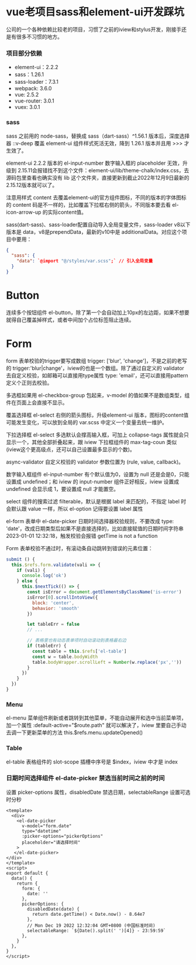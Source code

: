 # vue老项目sass和element-ui开发踩坑

公司的一个各种依赖比较老的项目，习惯了之前的iview和stylus开发，刚接手还是有很多不习惯的地方。

### 项目部分依赖
* element-ui：2.2.2
* sass：1.26.1
* sass-loader：7.3.1
* webpack: 3.6.0
* vue: 2.5.2
* vue-router: 3.0.1
* vuex: 3.0.1

### sass
sass 之前用的 node-sass，替换成 sass（dart-sass）^1.56.1 版本后，深度选择器 ::v-deep 覆盖 element-ui 组件样式死活无效，降到 1.26.1 版本并且用 >>> 才生效了。

element-ui 2.2.2 版本的 el-input-number 数字输入框的 placeholder 无效，升级到 2.15.11会报错找不到这个文件：element-ui/lib/theme-chalk/index.css，去源码包里查看也确实没有 lib 这个文件夹，直接更新到截止2022年12月9日最新的 2.15.12版本就可以了。

注意用样式 content 去覆盖element-ui的官方组件图标，不同的版本的字体图标的 content 码是不一样的，比如覆盖下拉框右侧的箭头，不同版本要去看 el-icon-arrow-up 的实际content值。

sass(dart-sass)、sass-loader配置自动导入全局变量文件，sass-loader v8以下版本是 data，v8是prependData，最新的v10中是 additionalData。对应这个项目中要用：

```json
{
  "sass": {
    "data": `@import "@/styles/var.scss";` // 引入全局变量
  }
}
```

# Button
连续多个按钮组件 el-button，除了第一个会自动加上10px的左边距，如果不想要就得自己覆盖掉样式，或者中间加个占位标签阻止连续。

# Form
form 表单校验的trigger要写成数组 trigger: ['blur', 'change']，不是之前的老写的 trigger:'blur|change'，iview的也是一个数组。除了通过自定义的 validator 去自定义校验，如邮箱可以直接用type属性 type: 'email'，还可以直接用pattern定义个正则去校验。

多选框如果用 el-checkbox-group 包起来，v-model 的值如果不是数组类型，组件在页面上会直接不显示。

覆盖选择框 el-select 右侧的箭头图标，升级element-ui 版本，图标的content值可能发生变化，可以放到全局的 var.scss 中定义一个变量去统一维护。

下拉选择框 el-select 多选默认会撑高输入框，可加上 collapse-tags 属性就会只显示一个，其他全部折叠起来，跟 iview 下拉框组件的 max-tag-coun 类似(iview这个更高级点，还可以自己设置最多显示的个数)。

async-validator 自定义校验的 validator 参数位置为 (rule, value, callback)。

数字输入框组件 el-input-number 有个默认值为0，设置为 null 还是会是0，只能设置成 undefined；和 iview 的 input-number 组件正好相反，iview 设置成 undefined 会显示成 1，要设置成 null 才能置空。

select 组件的搜索过滤 filterable，默认是根据 label 来匹配的，不指定 label 时会默认跟 value 一样，所以 el-option 记得要设置 label 属性

el-form 表单中 el-date-picker 日期时间选择器校验规则，不要改成 type: 'date'，改成日期类型后如果不是直接选择的，比如直接赋值的日期时间字符串 2023-01-01 12:32:18，触发校验会报错 getTime is not a function

Form 表单校验不通过时，有滚动条自动跳转到错误的元素位置：
```javascript
submit () {
  this.$refs.form.validate(vali => {
    if (vali) {
      console.log('ok')
    } else {
      this.$nextTick(() => {
        const isError = document.getElementsByClassName('is-error')
        isError[0].scrollIntoView({
          block: 'center',
          behavior: 'smooth'
        })

        let tableErr = false
        // ...

        // 表格里也有动态表单项时自动滚动到表格最右边
        if (tableErr) {
          const table = this.$refs['el-table']
          const w = table.bodyWidth
          table.bodyWrapper.scrollLeft = Number(w.replace('px',''))
        }
      })
    }
  })
}
```

### Menu
el-menu 菜单组件刷新或者跳转到其他菜单，不能自动展开和选中当前菜单项，加一个属性 :default-active="$route.path" 就可以解决了，iview 里要自己手动去调一下更新菜单的方法 this.$refs.menu.updateOpened()

### Table
el-table 表格组件的 slot-scope 插槽中序号是 $index，iview 中才是 index

### 日期时间选择组件 el-date-picker 禁选当前时间之前的时间
设置 picker-options 属性，disabledDate 禁选日期，selectableRange 设置可选时分秒
```vue
<template>
  <div>
    <el-date-picker
      v-model="form.date"
      type="datetime"
      :picker-options="pickerOptions"
      placeholder="请选择时间"
    >
   </el-date-picker>
</div>
</template>
<script>
export default {
  data() {
    return {
      form: {
        date: ''
      },
      pickerOptions: {
        disabledDate(date) {
          return date.getTime() < Date.now() - 8.64e7
        },
        // Mon Dec 19 2022 12:32:04 GMT+0800 (中国标准时间)
        selectableRange: `${Date().split(' ')[4]} - 23:59:59`
      },
    }
  },
}
</script>
```
